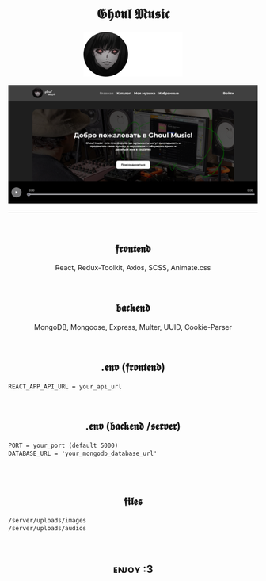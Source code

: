 <h1 align='center'>𝕲𝖍𝖔𝖚𝖑 𝕸𝖚𝖘𝖎𝖈</h1>

<p align='center'>
  <img src='./src/assets/images/logo.svg' width='200px' />
</p>
<p align='center'>
  <img src='./src/assets/images/preview_photo.png' />
</p>


<hr />
<br />

<h2 align='center'>𝖋𝖗𝖔𝖓𝖙𝖊𝖓𝖉</h2>

<p align='center'>React, Redux-Toolkit, Axios, SCSS, Animate.css</p>
<br />
<h2 align='center'>𝖇𝖆𝖈𝖐𝖊𝖓𝖉</h2>
<p align='center'>MongoDB, Mongoose, Express, Multer, UUID, Cookie-Parser</p>
<br/>
<h2 align='center'>.𝖊𝖓𝖛 (𝖋𝖗𝖔𝖓𝖙𝖊𝖓𝖉)</h2>

```
REACT_APP_API_URL = your_api_url
```
<br />
<h2 align='center'>.𝖊𝖓𝖛 (𝖇𝖆𝖈𝖐𝖊𝖓𝖉 /𝖘𝖊𝖗𝖛𝖊𝖗)</h2>

```
PORT = your_port (default 5000)
DATABASE_URL = 'your_mongodb_database_url'
```
<br />

<br />
<h2 align='center'>𝖋𝖎𝖑𝖊𝖘</h2>

```
/server/uploads/images
/server/uploads/audios
```
<br />

<h2 align='center'>ᴇɴᴊᴏʏ :3</h2>